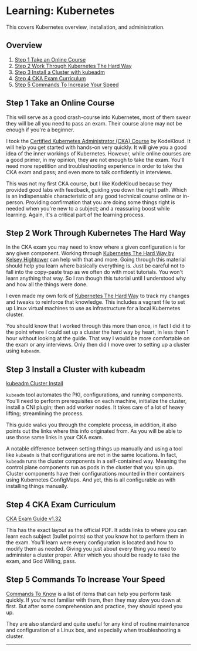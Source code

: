 # Learning: Kubernetes

This covers Kubernetes overview, installation, and administration.
## Overview

1. [Step 1 Take an Online Course](#step-1-take-an-online-course)
2. [Step 2 Work Through Kubernetes The Hard Way](#step-2-work-through-kubernetes-the-hard-way)
3. [Step 3 Install a Cluster with kubeadm](#step-3-install-a-cluster-with-kubeadm)
4. [Step 4 CKA Exam Curriculum](#step-4-cka-exam-curriculum)
5. [Step 5 Commands To Increase Your Speed](#step-5-commands-to-increase-your-speed)

## Step 1 Take an Online Course

This will serve as a good crash-course into Kubernetes, most of them swear they
will be all you need to pass an exam. Their course alone may not be enough
if you're a beginner.

I took the [Certified Kubernetes Administrator (CKA) Course] by KodeKloud. It
will help you get started with hands-on very quickly. It will give you a good
idea of the inner workings of Kubernetes. However, while online courses are a
good primer, in my opinion, they are not enough to take the exam. You'll need
more repetition and troubleshooting experience in order to take the CKA exam
and pass; and even more to talk confidently in interviews.

This was not my first CKA course, but I like KodeKloud because they provided
good labs with feedback, guiding you down the right path. Which is an
indispensable characteristic of any good technical course online or in-person.
Providing confirmation that you are doing some things right is needed 
when you're new to a subject; and a reassuring boost while learning. Again, it's
a critical part of the learning process.

## Step 2 Work Through Kubernetes The Hard Way

In the CKA exam you may need to know where a given configuration is for any
given component. Working through [Kubernetes The Hard Way by Kelsey Hightower]
can help with that and more. Going through this material should help you learn
where basically everything is. Just be careful not to fall into the
copy-paste trap as we often do with most tutorials. You won't learn anything
that way. So I ran though this tutorial until I understood why and how all the
things were done.

I even made my own fork of [Kubernetes The Hard Way] to track my changes and
tweaks to reinforce that knowledge. This includes a vagrant file to set up
Linux virtual machines to use as infrastructure for a local Kubernetes cluster.

You should know that I worked through this more than once, in fact I did it to
the point where I could set up a cluster the hard way by heart, in less than 1
hour without looking at the guide. That way I would be more comfortable on the
exam or any interviews. Only then did I move over to setting up a cluster using
`kubeadm`.

## Step 3 Install a Cluster with kubeadm

[kubeadm Cluster Install]

`kubeadm` tool automates the PKI, configurations, and running components. You'll
need to perform prerequisites on each machine, initialize the cluster,
install a CNI plugin; then add worker nodes. It takes care of a lot of
heavy lifting; streamlining the process.

This guide walks you through the complete process, in addition, it also points
out the links where this info originated from. As you will be able
to use those same links in your CKA exam.

A notable difference between setting things up manually and using a tool
like `kubeadm` is that configurations are not in the same locations. In fact,
`kubeadm` runs the cluster components in a self-contained way. Meaning the
control plane components run as pods in the cluster that you spin up. Cluster
components have their configurations mounted in their containers using
Kubernetes ConfigMaps. And yet, this is all configurable as with installing
things manually.

## Step 4 CKA Exam Curriculum

[CKA Exam Guide v1.32]

This has the exact layout as the official PDF. It adds links to where you can
learn each subject (bullet points) so that you know hot to perform them in the
exam. You'll learn were every configuration is located and how to modify them as
needed. Giving you just about every thing you need to administer a cluster
proper. After which you should be ready to take the exam, and God Willing, pass.

## Step 5 Commands To Increase Your Speed

[Commands To Know] is a list of items that can help you perform task quickly.
If you're not familiar with them, then they may slow you down at first. But
after some comprehension and practice, they should speed you up.

They are also standard and quite useful for any kind of routine maintenance and
configuration of a Linux box, and especially when troubleshooting a cluster.

---

[Certified Kubernetes Administrator (CKA) Course]: https://github.com/kodekloudhub/certified-kubernetes-administrator-course?tab=readme-ov-file
[Kubernetes The Hard Way by Kelsey Hightower]: https://github.com/kelseyhightower/kubernetes-the-hard-way
[Kubernetes The Hard Way]: https://github.com/b01/kubernetes-the-hard-way
[Commands To Know]: /kubernetes/commands-to-know.md#commands-to-know
[CKA Exam Guide v1.32]: /kubernetes/7.0-cka-exam-curriculum-v1.32.md
[kubeadm Cluster Install]: /kubernetes/5.0-kubeadm-cluster-install.md
